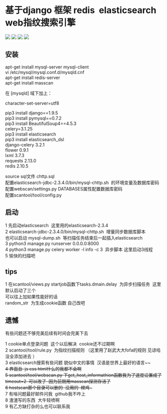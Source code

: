 基于django 框架 redis  elasticsearch web指纹搜索引擎
==== 
![](https://github.com/cuijianxiong/websearch/blob/master/1.png) 
![](https://github.com/cuijianxiong/websearch/blob/master/2.png)
![](https://github.com/cuijianxiong/websearch/blob/master/3.png)
![](https://github.com/cuijianxiong/websearch/blob/master/4.png)

安装
------- 
apt-get install mysql-server mysql-client <br>
vi /etc/mysql/mysql.conf.d/mysqld.cnf<br>
apt-get install redis-server <br>
apt-get install masscan<br>

在 [mysqld] 域下加上：<br>

character-set-server=utf8<br>

pip3 install django==1.9.5<br>
pip3 install pymysql==0.7.2<br>
pip3 install BeautifulSoup4==4.5.3<br>
celery=3.1.25<br>
pip3 install elasticsearch<br>
pip3 install elasticsearch_dsl<br>
django-celery 3.2.1 <br>
flower 0.9.1<br>
lxml     3.7.3<br>
requests   2.13.0<br>
redis   2.10.5<br>

source sql文件 chttp.sql<br>
配置elasticsearch-jdbc-2.3.4.0/bin/mysql-chttp.sh  的环境变量及数据库密码<br>
配置webscan/settings.py  DATABASES属性配置数据库密码<br>
配置scantool/tool/config.py  <br>

启动
------- 
1 先启动elasticsearch  这里用的elasticsearch-2.3.4<br>
2 elasticsearch-jdbc-2.3.4.0/bin/mysql-chttp.sh  增量同步数据库脚本 <br>
也可以启动  mysql-dump.sh  等扫描任务结束后一起插入elasticsearch<br>
3 python3 manage.py runserver 0.0.0.0:8000<br>
4 python3 manage.py celery worker -l info -c 3  异步脚本 这里启动3线程<br>
5 愉快的扫描吧  <br>


tips
------- 
1 在scantool/views.py  startjob函数下tasks.dmain.delay  为异步扫描任务  这里默认启动了三个<br>
可以往上加如果性能好的话<br>
random_str  为生成cookie函数 自己改吧<br>



遗憾
-------
有些问题还不够完美后续有时间会完美下去<br>

1 cookie单点登录问题  这个以后解决  cookie还不过期啊<br>
2 scantool/tool/rule.py  为指纹扫描规则 （这里用了赵武大大fofa的规则 见谅哈  没全添加进去  ）<br>
3 elasticsearch搜索有些问题 貌似中文的事情  汉语是世界上最好的语言~~~~<br>
4 界面丑  js css html什么的我都不会啊<br>
5 scantool/tool/webscan.py 下get_host_informathion函数我为了速度设置成了timeout=2  可以改了  因为前期用masscan探测存活了<br>
6 hostscan那个目录可以删的  没用的  辣鸡~~~<br>
7 有啥问题最好邮件问我  github我不咋上<br>
8 渣渣写的东西  大牛轻喷啊<br>
9 有乙方缺打杂的么也可以联系我<br>
